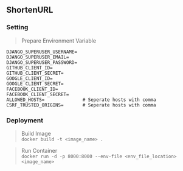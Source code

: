 ## ShortenURL

### Setting
> Prepare Environment Variable
```
DJANGO_SUPERUSER_USERNAME=
DJANGO_SUPERUSER_EMAIL=
DJANGO_SUPERUSER_PASSWORD=
GITHUB_CLIENT_ID=
GITHUB_CLIENT_SECRET=
GOOGLE_CLIENT_ID=
GOOGLE_CLIENT_SECRET=
FACEBOOK_CLIENT_ID=
FACEBOOK_CLIENT_SECRET=
ALLOWED_HOSTS=              # Seperate hosts with comma
CSRF_TRUSTED_ORIGINS=       # Seperate hosts with comma
```

### Deployment
> Build Image \
`docker build -t <image_name> .`

> Run Container \
> `docker run -d -p 8000:8000 --env-file <env_file_location> <image_name>`

